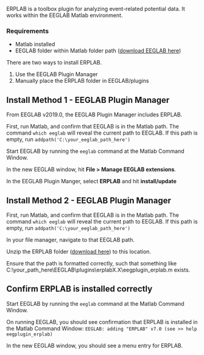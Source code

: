 ERPLAB is a toolbox plugin for analyzing event-related potential data. It works within the EEGLAB Matlab environment.

### Requirements

* Matlab installed
* EEGLAB folder within Matlab folder path ([download EEGLAB here](https://sccn.ucsd.edu/eeglab/download.php))


There are two ways to install ERPLAB.
1. Use the EEGLAB Plugin Manager
2. Manually place the ERPLAB folder in EEGLAB/plugins

## Install Method 1 - EEGLAB Plugin Manager

From EEGLAB v2019.0, the EEGLAB Plugin Manager includes ERPLAB.

First, run Matlab, and confirm that EEGLAB is in the Matlab path.
The command
`which eeglab` 
will reveal the current path to EEGLAB.
If this path is empty, run `addpath('C:\your_eeglab_path_here')`

Start EEGLAB by running the `eeglab` command at the Matlab Command Window.

In the new EEGLAB window, hit **File > Manage EEGLAB extensions**.

In the EEGLAB Plugin Manger, select **ERPLAB** and hit **install/update**



## Install Method 2 - EEGLAB Plugin Manager

First, run Matlab, and confirm that EEGLAB is in the Matlab path.
The command
`which eeglab` 
will reveal the current path to EEGLAB.
If this path is empty, run `addpath('C:\your_eeglab_path_here')`

In your file manager, navigate to that EEGLAB path.

Unzip the ERPLAB folder ([download here](https://github.com/lucklab/erplab/releases)) to this location.

Ensure that the path is formatted correctly, such that something like C:\your_path_here\EEGLAB\plugins\erplabX.X\eegplugin_erplab.m exists.



## Confirm ERPLAB is installed correctly
Start EEGLAB by running the `eeglab` command at the Matlab Command Window.

On running EEGLAB, you should see confirmation that ERPLAB is installed in the Matlab Command Window:
`EEGLAB: adding "ERPLAB" v7.0 (see >> help eegplugin_erplab)`

In the new EEGLAB window, you should see a menu entry for ERPLAB.

